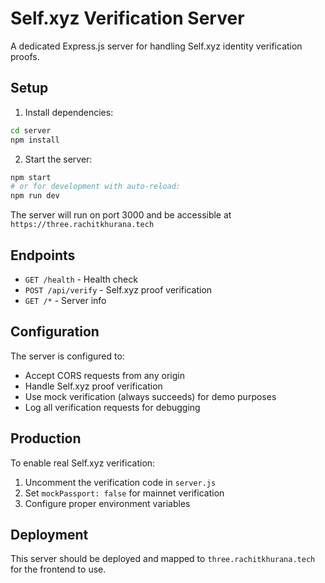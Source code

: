 # Self.xyz Verification Server

A dedicated Express.js server for handling Self.xyz identity verification proofs.

## Setup

1. Install dependencies:
```bash
cd server
npm install
```

2. Start the server:
```bash
npm start
# or for development with auto-reload:
npm run dev
```

The server will run on port 3000 and be accessible at `https://three.rachitkhurana.tech`

## Endpoints

- `GET /health` - Health check
- `POST /api/verify` - Self.xyz proof verification
- `GET /*` - Server info

## Configuration

The server is configured to:
- Accept CORS requests from any origin
- Handle Self.xyz proof verification
- Use mock verification (always succeeds) for demo purposes
- Log all verification requests for debugging

## Production

To enable real Self.xyz verification:
1. Uncomment the verification code in `server.js`
2. Set `mockPassport: false` for mainnet verification
3. Configure proper environment variables

## Deployment

This server should be deployed and mapped to `three.rachitkhurana.tech` for the frontend to use.

